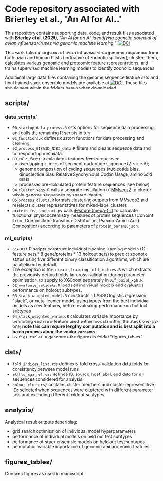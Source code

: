 # Code repository associated with Brierley et al., 'An AI for AI..'

This repository contains supporting data, code, and result files associated with <b>Brierley et al. (2025)</b>, <i>&quot;An AI for an AI: identifying zoonotic potential of avian influenza viruses via genomic machine learning.&quot;</i> [![DOI](https://zenodo.org/badge/DOI/10.1101/2025.09.16.676011.svg)](https://doi.org/10.1101/2025.09.16.676011)

This work takes a large set of avian influenza virus genome sequences from both avian and human hosts (indicative of zoonotic spillover), clusters them, calculates various genomic and proteomic feature representations, and trains supervised machine learning models to identify zoonotic sequences.

Additional large data files containing the genome sequence feature sets and final trained stack ensemble models are available at [![DOI](https://zenodo.org/badge/DOI/10.5281/zenodo.17068424.svg)](https://doi.org/10.5281/zenodo.17068424). These files should nest within the folders herein when downloaded.


## scripts/
### data_scripts/

- `00_startup_data_process.R` sets options for sequence data processing, and calls the remaining R scripts in turn.
- `01_functions.R` defines custom functions for data processing and cleaning
- `02_process_GISAID_NCBI_data.R` filters and cleans sequence data and corresponding metadata.
- `03_calc_feats.R` calculates features from sequences:
  - overlapping k-mers of segment nucleotide sequence (2 ≤ k ≤ 6);
  - genome composition of coding sequences (nucleotide bias, dinucleotide bias, Relative Synonymous Codon Usage, amino acid bias)
  - processes pre-calculated protein feature sequences (see below)
- `04_cluster_seqs.R` calls a separate installation of [MMseqs2](https://github.com/soedinglab/MMseqs2) to cluster whole genome sequences by shared identity
- `05_process_clusts.R` formats clustering outputs from MMseqs2 and reselects cluster representatives for mixed-label clusters.
- `protein_feat_extract.py` calls [iFeatureOmega-CLI](https://github.com/Superzchen/iFeatureOmega-CLI) to calculate functional physicochemistry measures of protein sequences (Conjoint Triad, Composition-Transition-Distribution, Pseudo-Amino Acid Composition) according to parameters of `protein_params.json`.

### ml_scripts/

- `01a-01f` R scripts construct individual machine learning models (12 feature sets * 8 gene/proteins * 13 holdout sets) to predict zoonotic status using five different binary classification algorithms, which are parallelised by default.
- The exception is `01e_create_training_fold_indices.R` which extracts the previously defined folds for cross-validation during parameter optimisation, to supply to XGBoost separately in `01f_build_xgb.R`
- `02_evaluate_validate.R` loads all individual models and evaluates performance on holdout subtypes.
- `03_stack_weighted_model.R` constructs a LASSO logistic regression "stack", or meta-learner model, using inputs from the best individual models as new features, before evaluating performance on holdout subtypes
- `04_stack_weighted_varimp.R` calculates variable importance by permuting each raw feature used within models within the stack one-by-one; <b>note this can require lengthy computation and is best split into a batch process along the vector `varnames`</b>
- `05_figs_tables.R` generates the figures in folder "figures_tables"

## data/

- `fold_indices_list.rds` defines 5-fold cross-validation data folds for consistency between model runs
- `allflu_wgs_ref.csv` defines ID, source, host label, and date for all sequences considered for analysis.
- `holout_clusters/` contains cluster members and cluster representative IDs selected when sequences were clustered with different parameter sets and excluding different holdout subtypes.

## analysis/

Analytical result outputs describing:
- grid search optimisation of individual model hyperparameters
- performance of individual models on held out test subtypes
- performance of stack ensemble models on held out test subtypes
- permutation variable importance of genomic and proteomic features

## figures_tables/

Contains figures as used in manuscript.
